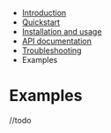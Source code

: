 - [Introduction](/docs)
- [Quickstart](/docs/quickstart.md)
- [Installation and usage ](/docs/installation.md)
- [API documentation](/docs/api.md)
- [Troubleshooting](/docs/troubleshooting.md)
- Examples

# Examples
//todo
